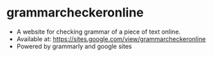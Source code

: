 # grammarcheckeronline
* A website for checking grammar of a piece of text online.
* Available at: https://sites.google.com/view/grammarcheckeronline
* Powered by grammarly and google sites
